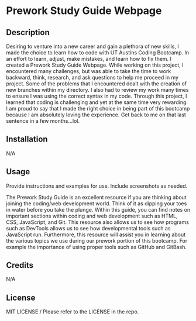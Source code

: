# Prework Study Guide Webpage

## Description

Desiring to venture into a new career and gain a plethora of new skills, I made the choice to learn how to code with UT Austins Coding Bootcamp.
In an effort to learn, adjust, make mistakes, and learn how to fix them. I created a Prework Study Guide Webpage.
While working on this project, I encountered many challenges, but was able to take the time to work backward, think, research, and ask questions to help me proceed in my project. Some of the problems that I encountered dealt with the creation of new branches within my directory. I also had to review my work many times to ensure I was using the correct syntax in my code. Through this project, I learned that coding is challenging and yet at the same time very rewarding. I am proud to say that I made the right choice in being part of this bootcamp because I am absolutely loving the experience. Get back to me on that last sentence in a few months...lol. 



## Installation

N/A

## Usage

Provide instructions and examples for use. Include screenshots as needed.

The Prework Study Guide is an excellent resource if you are thinking about joining the coding/web development world. Think of it as dipping your toes in water before you take the plunge. Within this guide, you can find notes on important sections within coding and web development such as HTML, CSS, JavaScript, and Git. This resource also allows us to see how programs such as DevTools allows us to see how developmental tools such as JavaScript run. Furthermore, this resource will assist you in learning about the various topics we use during our prework portion of this bootcamp. For example the importance of using proper tools such as  GitHub and GitBash.

## Credits

N/A

## License

MIT LICENSE / Please refer to the LICENSE in the repo.


